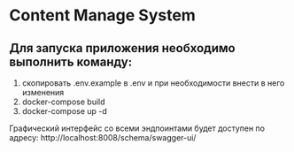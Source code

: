 # Content Manage System



## Для запуска приложения необходимо выполнить команду:

1. скопировать .env.example в .env и при необходимости внести в него изменения
2. docker-compose build
3. docker-compose up -d

Графический интерфейс со всеми эндпоинтами будет доступен по адресу: http://localhost:8008/schema/swagger-ui/

